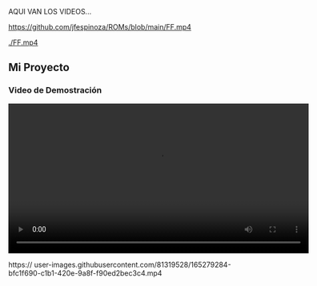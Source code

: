 AQUI VAN LOS VIDEOS...

https://github.com/jfespinoza/ROMs/blob/main/FF.mp4

[./FF.mp4](https://github.com/jfespinoza/ROMs/raw/main/FF.mp4)

## Mi Proyecto

### Video de Demostración

<video width="600" controls>
  <source src="https://github.com/jfespinoza/ROMs/raw/main/FF.mp4" type="video/mp4">
  Tu navegador no soporta la etiqueta de video.
</video>


https:// user-images.githubusercontent.com/81319528/165279284-bfc1f690-c1b1-420e-9a8f-f90ed2bec3c4.mp4

